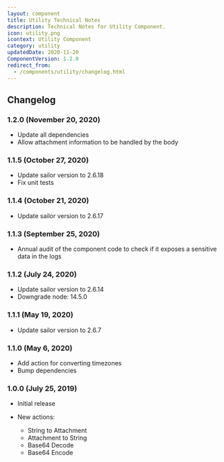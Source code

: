 ```yaml
---
layout: component
title: Utility Technical Notes
description: Technical Notes for Utility Component.
icon: utility.png
icontext: Utility Component
category: utility
updatedDate: 2020-11-20
ComponentVersion: 1.2.0
redirect_from:
  - /components/utility/changelog.html
---
```


## Changelog

### 1.2.0 (November 20, 2020)

* Update all dependencies
* Allow attachment information to be handled by the body

### 1.1.5 (October 27, 2020)

* Update sailor version to 2.6.18
* Fix unit tests

### 1.1.4 (October 21, 2020)

* Update sailor version to 2.6.17

### 1.1.3 (September 25, 2020)

* Annual audit of the component code to check if it exposes a sensitive data in the logs

### 1.1.2 (July 24, 2020)

* Update sailor version to 2.6.14
* Downgrade node: 14.5.0

### 1.1.1 (May 19, 2020)

* Update sailor version to 2.6.7

### 1.1.0 (May 6, 2020)

* Add action for converting timezones
* Bump dependencies

### 1.0.0 (July 25, 2019)

* Initial release

* New actions:

  - String to  Attachment
  - Attachment to String
  - Base64 Decode
  - Base64 Encode
